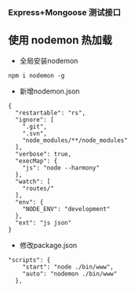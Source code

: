 ### Express+Mongoose 测试接口

## 使用 nodemon 热加载

- 全局安装nodemon
```$xslt
npm i nodemon -g
```
- 新增nodemon.json
```$xslt
{
  "restartable": "rs",
  "ignore": [
    ".git",
    ".svn",
    "node_modules/**/node_modules"
  ],
  "verbose": true,
  "execMap": {
    "js": "node --harmony"
  },
  "watch": [
    "routes/"
  ],
  "env": {
    "NODE_ENV": "development"
  },
  "ext": "js json"
}
```

- 修改package.json
```$xslt
"scripts": {
    "start": "node ./bin/www",
    "auto": "nodemon ./bin/www"
  },
```
